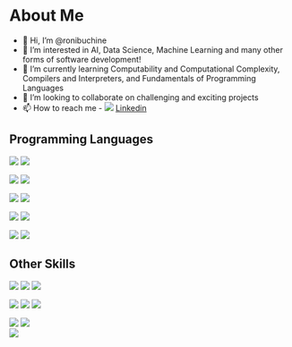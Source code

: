 # About Me
- 👋 Hi, I’m @ronibuchine
- 👀 I’m interested in AI, Data Science, Machine Learning and many other forms of software development!
- 🌱 I’m currently learning Computability and Computational Complexity, Compilers and Interpreters, and Fundamentals of Programming Languages
- 💞️ I’m looking to collaborate on challenging and exciting projects
- 📫 How to reach me  - ![](https://img.shields.io/badge/---?style=social&logo=linkedin) [Linkedin](https://www.linkedin.com/in/ronibuchine)       

<!---
ronibuchine/ronibuchine is a ✨ special ✨ repository because its `README.md` (this file) appears on your GitHub profile.
You can click the Preview link to take a look at your changes.
--->
## Programming Languages
![](https://img.shields.io/badge/PYTHON-EXPERT-blue?labelColor=yellow&logo=python&style=for-the-badge)
![](https://img.shields.io/badge/C%23-EXPERT-cbc3e3?labelColor=purple&logo=csharp&style=for-the-badge)

![](https://img.shields.io/badge/JAVA-VERY%20GOOD-blue?labelColor=8B0000&logo=java&style=for-the-badge)
![](https://img.shields.io/badge/C%2B%2B-VERY%20GOOD-lightblue?labelColor=blue&logo=cplusplus&style=for-the-badge)   

![](https://img.shields.io/badge/C-VERY%20GOOD-lightblue?labelColor=lightgray&logo=c&style=for-the-badge)
![](https://img.shields.io/badge/GO-VERY%20GOOD-lightblue?labelColor=FFE5B4&logo=go&style=for-the-badge)   

![](https://img.shields.io/badge/XQUERY-VERY%20GOOD-lightgray?labelColor=green&logo=xrp&style=for-the-badge)
![](https://img.shields.io/badge/bash-INTERMEDIATE-darkgreen?labelColor=lightgray&logo=gnubash&style=for-the-badge)   

![](https://img.shields.io/badge/SQL-VERY%20GOOD-green?labelColor=blue&logo=databricks&style=for-the-badge)
![](https://img.shields.io/badge/PROLOG-VERY%20GOOD-blue?labelColor=orange&logo=hootsuite&style=for-the-badge)   

## Other Skills

![](https://img.shields.io/badge/OOP-VERY%20GOOD-darkred?labelColor=red&style=for-the-badge)
![](https://img.shields.io/badge/FUNCTIONAL%20PROGRAMMING-VERY%20GOOD-blue?labelColor=darkblue&style=for-the-badge) 
![](https://img.shields.io/badge/AGILE-VERY%20GOOD-orange?labelColor=cc5500&style=for-the-badge)

![](https://img.shields.io/badge/MULTITHREADING-VERY%20GOOD-cbc3e3?labelColor=purple&style=for-the-badge) 
![](https://img.shields.io/badge/GIT-VERY%20GOOD-cc5500?labelColor=gray&style=for-the-badge&logo=git)
![](https://img.shields.io/badge/LINUX-INTERMEDIATE-yellow?labelColor=000000&style=for-the-badge&logo=linux)   

![](https://img.shields.io/badge/SOLID-EXPERT-cccccc?labelColor=gray&style=for-the-badge)
![](https://img.shields.io/badge/.NET-VERY%20GOOD-cbc3e3?labelColor=cccccc&style=for-the-badge&logo=.net)  
![](https://img.shields.io/badge/ORACLE-VERY%20GOOD-aaaaaa?labelColor=cc5500&style=for-the-badge&logo=oracle)   
